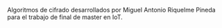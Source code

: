 Algoritmos de cifrado desarrollados por Miguel Antonio Riquelme Pineda para el trabajo de final de master en IoT.

